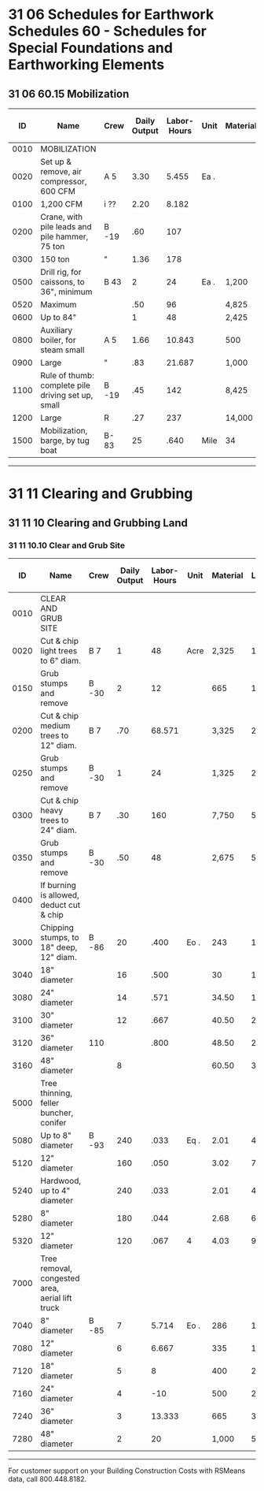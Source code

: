 # 31 06 Schedules for Earthwork Schedules 60 - Schedules for Special Foundations and Earthworking Elements

## 31 06 60.15 Mobilization

| ID   | Name                                                                 | Crew  | Daily Output | Labor-Hours | Unit | Material | Labor   | Equipment | Total    | Total Incl O&P |
|------|----------------------------------------------------------------------|-------|--------------|-------------|------|----------|---------|-----------|----------|----------------|
| 0010 | MOBILIZATION                                                         |       |              |             |      |          |         |           |          |                |
| 0020 | Set up & remove, air compressor, 600 CFM                             | A 5   | 3.30         | 5.455       | Ea . |          | 252     | 26        | 278      | 405            |
| 0100 | 1,200 CFM                                                            | i ??  | 2.20         | 8.182       |      |          | 375     | 38.50     | 413.50   | 605            |
| 0200 | Crane, with pile leads and pile hammer, 75 ton                       | B -19 | .60          | 107         |      |          | 6,325   | 3,500     | 9,825    | 13,500         |
| 0300 | 150 ton                                                              | "     | 1.36         | 178         |      |          | 10,500  | 5,850     | 16,350   | 22,500         |
| 0500 | Drill rig, for caissons, to 36", minimum                             | B 43  | 2            | 24          | Ea . | 1,200    | 395     | 1,595     | 2,225    |                |
| 0520 | Maximum                                                              |       | .50          | 96          |      | 4,825    | 1,575   | 6,400     | 8,925    |                |
| 0600 | Up to 84"                                                            |       | 1            | 48          |      | 2,425    | 785     | 3,210     | 4,475    |                |
| 0800 | Auxiliary boiler, for steam small                                    | A 5   | 1.66         | 10.843      |      | 500      | 51      | 551       | 800      |                |
| 0900 | Large                                                                | "     | .83          | 21.687      |      | 1,000    | 102     | 1,102     | 1,625    |                |
| 1100 | Rule of thumb: complete pile driving set up, small                   | B -19 | .45          | 142         |      | 8,425    | 4,675   | 13,100    | 18,000   |                |
| 1200 | Large                                                                | R     | .27          | 237         |      | 14,000   | 7,800   | 21,800    | 30,000   |                |
| 1500 | Mobilization, barge, by tug boat                                     | B-83  | 25           | .640        | Mile | 34       | 30      | 64        | 83.50    |                |

---

# 31 11 Clearing and Grubbing

## 31 11 10 Clearing and Grubbing Land

### 31 11 10.10 Clear and Grub Site

| ID   | Name                                                      | Crew  | Daily Output | Labor-Hours | Unit | Material | Labor   | Equipment | Total    | Total Incl O&P |
|------|-----------------------------------------------------------|-------|--------------|-------------|------|----------|---------|-----------|----------|----------------|
| 0010 | CLEAR AND GRUB SITE                                       |       |              |             |      |          |         |           |          |                |
| 0020 | Cut & chip light trees to 6" diam.                        | B 7   | 1            | 48          | Acre | 2,325    | 1,800   | 4,125     | 5,425    |                |
| 0150 | Grub stumps and remove                                    | B -30 | 2            | 12          |      | 665      | 1,250   | 1,915     | 2,400    |                |
| 0200 | Cut & chip medium trees to 12" diam.                      | B 7   | .70          | 68.571      |      | 3,325    | 2,550   | 5,875     | 7,750    |                |
| 0250 | Grub stumps and remove                                    | B -30 | 1            | 24          |      | 1,325    | 2,525   | 3,850     | 4,750    |                |
| 0300 | Cut & chip heavy trees to 24" diam.                       | B 7   | .30          | 160         |      | 7,750    | 5,975   | 13,725    | 18,100   |                |
| 0350 | Grub stumps and remove                                    | B -30 | .50          | 48          |      | 2,675    | 5,050   | 7,725     | 9,525    |                |
| 0400 | If burning is allowed, deduct cut & chip                  |       |              |             |      |          |         |           | 40%      | 40%            |
| 3000 | Chipping stumps, to 18" deep, 12" diam.                   | B -86 | 20           | .400        | Eo . | 243      | 13      | 37        | 50.50    |                |
| 3040 | 18" diameter                                              |       | 16           | .500        |      | 30       | 16.25   | 46.25     | 36312    |                |
| 3080 | 24" diameter                                              |       | 14           | .571        |      | 34.50    | 18.55   | 53.05     | 72       |                |
| 3100 | 30" diameter                                              |       | 12           | .667        |      | 40.50    | 21.50   | 62        | 84       |                |
| 3120 | 36" diameter                                              | 110   |              | .800        |      | 48.50    | 26      | 74.50     | 101      |                |
| 3160 | 48" diameter                                              |       | 8            |             |      | 60.50    | 32.50   | 93        | 126      |                |
| 5000 | Tree thinning, feller buncher, conifer                    |       |              |             |      |          |         |           |          |                |
| 5080 | Up to 8" diameter                                         | B -93 | 240          | .033        | Eq . | 2.01     | 4.65    | 6.66      | 8.10     |                |
| 5120 | 12" diameter                                              |       | 160          | .050        |      | 3.02     | 7       | 10.02     | 12.20    |                |
| 5240 | Hardwood, up to 4" diameter                               |       | 240          | .033        |      | 2.01     | 4.65    | 6.66      | 8.10     |                |
| 5280 | 8" diameter                                               |       | 180          | .044        |      | 2.68     | 6.20    | 8.88      | 10.85    |                |
| 5320 | 12" diameter                                              |       | 120          | .067        | 4    | 4.03     | 9.30    | 13.33     | 16.25    |                |
| 7000 | Tree removal, congested area, aerial lift truck           |       |              |             |      |          |         |           |          |                |
| 7040 | 8" diameter                                               | B -85 | 7            | 5.714       | Eo . | 286      | 169     | 455       | 610      |                |
| 7080 | 12" diameter                                              |       | 6            | 6.667       |      | 335      | 198     | 533       | 710      |                |
| 7120 | 18" diameter                                              |       | 5            | 8           |      | 400      | 237     | 637       | 855      |                |
| 7160 | 24" diameter                                              |       | 4            | -10         |      | 500      | 296     | 796       | 1,075    |                |
| 7240 | 36" diameter                                              |       | 3            | 13.333      |      | 665      | 395     | 1,060     | 1,425    |                |
| 7280 | 48" diameter                                              |       | 2            | 20          |      | 1,000    | 595     | 1,595     | 2,150    |                |

---

For customer support on your Building Construction Costs with RSMeans data, call 800.448.8182.